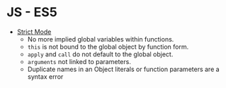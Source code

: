 JS - ES5
=========

- [Strict Mode](https://developer.mozilla.org/en/docs/Web/JavaScript/Reference/Strict_mode)
  - No more implied global variables within functions.
  - `this` is not bound to the global object by function form.
  - `apply` and `call` do not default to the global object.
  - `arguments` not linked to parameters.
  - Duplicate names in an Object literals or function parameters are a syntax error
